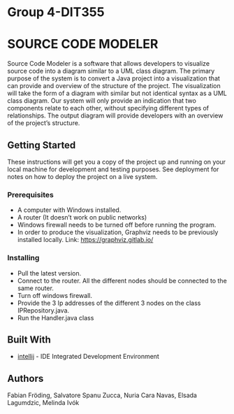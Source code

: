 # Group 4-DIT355

# SOURCE CODE MODELER

Source Code Modeler is a software that allows developers to visualize source code into a diagram similar to a UML class diagram.
The primary purpose of the system is to convert a Java project into a visualization that can provide and overview of the structure of the project. The visualization will take the form of a diagram with similar but not identical syntax as a UML class diagram. Our system will only provide an indication that two components relate to each other, without specifying different types of relationships. The output diagram will provide developers with an overview of the project’s structure.

## Getting Started

These instructions will get you a copy of the project up and running on your local machine for development and testing purposes. See deployment for notes on how to deploy the project on a live system.

### Prerequisites

- A computer with Windows installed.
- A router (It doesn’t work on public networks)
- Windows firewall needs to be turned off before running the program.
- In order to produce the visualization, Graphviz needs to be previously installed locally. Link: https://graphviz.gitlab.io/ 

### Installing


- Pull the latest version.
- Connect to the router. All the different nodes should be connected to the same router.
- Turn off windows firewall.
- Provide the 3 Ip addresses of the different 3 nodes on the class IPRepository.java.
- Run the Handler.java class

## Built With

* [intellij](https://www.jetbrains.com/idea/) - IDE Integrated Development Environment

## Authors

Fabian Fröding,
Salvatore Spanu Zucca,
Nuria Cara Navas,
Elsada Lagumdzic,
Melinda Ivók

